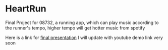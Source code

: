 # HeartRun
Final Project for 08732, a running app, which can play music according to the runner's tempo, higher tempo will get hotter music from spotify

Here is a link for  [final presentation]({https://www.dropbox.com/s/0sc7ru3djlm069m/08723M_Final%20PT_team9.pptx?dl=0)
I will update with youtube demo link very soon
